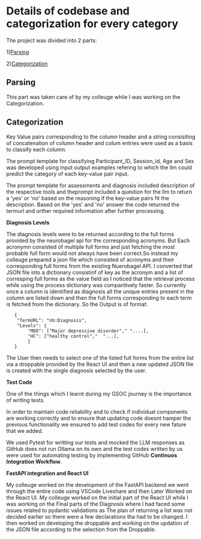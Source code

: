 # Details of codebase and categorization for every category

The project was divided into 2 parts:

1)[Parsing](#parsing)

2)[Categorization](#categorization)


## Parsing

This part was taken care of by my colleuge while I was working on the Categorization.

## Categorization

Key Value pairs corresponding to the column header and a string consisiting of concatenation of column header and colum entries were used as a basis to classify each column.

The prompt template for classifying Participant_ID, Session_id, Age and Sex was developed using input output examples refering to which the llm could predict the category of each key-value pair input.

The prompt template for assessments and diagnosis included description of the respective tools and theprompt included a question for the llm to return a 'yes' or 'no' based on the reasoning if the key-value pairs fit the description.
Based on the 'yes' and 'no' answer the code returned the termurl and orther required information after further processing.

**Diagnosis Levels**

The diagnosis levels were to be returned according to the full forms provided by the neurobagel api for the corresponding acronyms. But Each acronymn consisted of multiple full forms and just fetching the most probable full form would not always have been correct.So instead my colleuge prepared a json file which consisted of acronyms and their corresponding full forms from the existing Nuerobagel API. I converted that JSON file into a dictionary consistinf of key as the acronym and a list of corresping full forms as the value field as I noticed that the retrieval process while using the process dictionary was comparitively faster. So currently once a column is identified as diagnosis all the unique entries present in the column are listed down and then the full forms corresponding to each term is fetched from the dictionary. So the Output is of format:

```
   {
    "TermURL": "nb:Diagnosis",
    "Levels": {
        "MDD": ["Major depressive disorder"," "....],
        "HC": ["healthy control","  "...],
        }
   }

```

The User then needs to select one of the listed full forms from the entire list via a droppable provided by the React UI and then a new updated JSON file is created with the single diagnosis selected by the user.


**Test Code**

One of the things which I learnt during my GSOC journey is the importance of writing tests.

In order to maintain code reliability and to check if individual components are working correctly and to ensure that updating code doesnt hamper the previous functionality we ensured to add test codes for every new fature that we added. 

We used Pytest for writting our tests and mocked the LLM responses as GitHub does not run Ollama on its own and the test codes written by us were used for automating testing by implementing GitHub **Continuos Integration Workflow**.

**FastAPI integration and React UI**

My colleuge worked on the development of the FastAPI backend we went through the entire code using VSCode Liveshare and then Later Worked on the React UI. My colleuge worked on the initial part of the React UI while I was working on the Final parts of the Diagnosis where I had faced some issues related to pydantic validations as The plan of returning a list was not decided earlier so there were a few declarations tha had to be changed. I then worked on developing the droppable and working on the updation of the JSON file according to the selection from the Droppable.